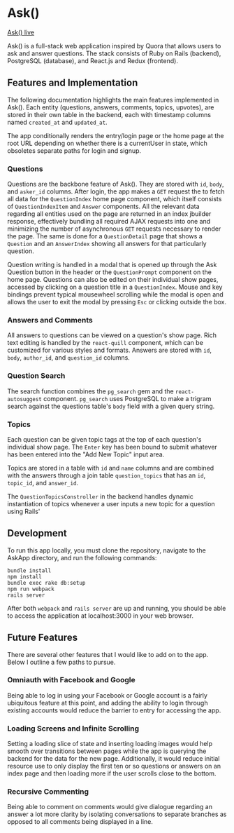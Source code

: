 # Ask()

[Ask() live][heroku]

[heroku]: https://the-ask-app.herokuapp.com

Ask() is a full-stack web application inspired by Quora that allows users to ask and answer questions. The stack consists of Ruby on Rails (backend), PostgreSQL (database), and React.js and Redux (frontend).

## Features and Implementation

The following documentation highlights the main features implemented in Ask(). Each entity (questions, answers, comments, topics, upvotes), are stored in their own table in the backend, each with timestamp columns named `created_at` and `updated_at`.

The app conditionally renders the entry/login page or the home page at the root URL depending on whether there is a currentUser in state, which obsoletes separate paths for login and signup.

### Questions

Questions are the backbone feature of Ask(). They are stored with `id`, `body`, and `asker_id` columns. After login, the app makes a `GET` request the  to fetch all data for the `QuestionIndex` home page component, which itself consists of `QuestionIndexItem` and `Answer` components. All the relevant data regarding all entities used on the page are returned in an index jbuilder response, effectively bundling all required AJAX requests into one and minimizing the number of asynchronous `GET` requests necessary to render the page. The same is done for a `QuestionDetail` page that shows a `Question` and an `AnswerIndex` showing all answers for that particularly question.

Question writing is handled in a modal that is opened up through the Ask Question button in the header or the `QuestionPrompt` component on the home page. Questions can also be edited on their individual show pages, accessed by clicking on a question title in a `QuestionIndex`. Mouse and key bindings prevent typical mousewheel scrolling while the modal is open and allows the user to exit the modal by pressing `Esc` or clicking outside the box.

### Answers and Comments

All answers to questions can be viewed on a question's show page. Rich text editing is handled by the `react-quill` component, which can be customized for various styles and formats. Answers are stored with `id`, `body`, `author_id`, and `question_id` columns.

### Question Search

The search function combines the `pg_search` gem and the `react-autosuggest` component. `pg_search` uses PostgreSQL to make a trigram search against the questions table's `body` field with a given query string.

### Topics

Each question can be given topic tags at the top of each question's individual show page. The `Enter` key has been bound to submit whatever has been entered into the "Add New Topic" input area.

Topics are stored in a table with `id` and `name` columns and are combined with the answers through a join table `question_topics` that has an `id`, `topic_id`, and `answer_id`.

The `QuestionTopicsConstroller` in the backend handles dynamic instantiation of topics whenever a user inputs a new topic for a question using Rails'

## Development

To run this app locally, you must clone the repository, navigate to the AskApp directory, and run the following commands:

```
bundle install
npm install
bundle exec rake db:setup
npm run webpack
rails server
```

After both `webpack` and `rails server` are up and running, you should be able to access the application at localhost:3000 in your web browser.

## Future Features

There are several other features that I would like to add on to the app. Below I outline a few paths to pursue.

### Omniauth with Facebook and Google

Being able to log in using your Facebook or Google account is a fairly ubiquitous feature at this point, and adding the ability to login through existing accounts would reduce the barrier to entry for accessing the app.

### Loading Screens and Infinite Scrolling

Setting a loading slice of state and inserting loading images would help smooth over transitions between pages while the app is querying the backend for the data for the new page. Additionally, it would reduce initial resource use to only display the first ten or so questions or answers on an index page and then loading more if the user scrolls close to the bottom.

### Recursive Commenting

Being able to comment on comments would give dialogue regarding an answer a lot more clarity by isolating conversations to separate branches as opposed to all comments being displayed in a line.
